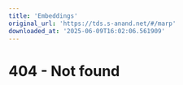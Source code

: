 ```yaml
---
title: 'Embeddings'
original_url: 'https://tds.s-anand.net/#/marp'
downloaded_at: '2025-06-09T16:02:06.561909'
---
```

404 - Not found
===============